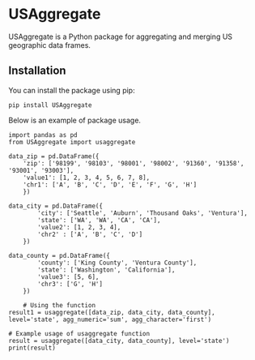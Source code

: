 # USAggregate

USAggregate is a Python package for aggregating and merging US geographic data frames.

## Installation

You can install the package using pip:

```{sh}
pip install USAggregate
```

Below is an example of package usage.

```{python}
import pandas as pd
from USAggregate import usaggregate

data_zip = pd.DataFrame({
    'zip': ['98199', '98103', '98001', '98002', '91360', '91358', '93001', '93003'],
    'value1': [1, 2, 3, 4, 5, 6, 7, 8],
    'chr1': ['A', 'B', 'C', 'D', 'E', 'F', 'G', 'H']
    })

data_city = pd.DataFrame({
        'city': ['Seattle', 'Auburn', 'Thousand Oaks', 'Ventura'],
        'state': ['WA', 'WA', 'CA', 'CA'],
        'value2': [1, 2, 3, 4],
        'chr2' : ['A', 'B', 'C', 'D']
    })

data_county = pd.DataFrame({
        'county': ['King County', 'Ventura County'],
        'state': ['Washington', 'California'],
        'value3': [5, 6],
        'chr3': ['G', 'H']
    })

    # Using the function
result1 = usaggregate([data_zip, data_city, data_county], level='state', agg_numeric='sum', agg_character='first')

# Example usage of usaggregate function
result = usaggregate([data_city, data_county], level='state')
print(result)

```


